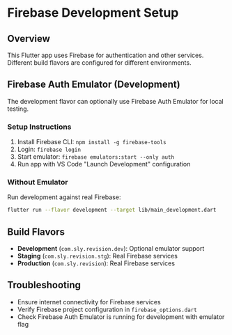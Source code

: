 # Firebase Development Setup

## Overview
This Flutter app uses Firebase for authentication and other services. Different build flavors are configured for different environments.

## Firebase Auth Emulator (Development)
The development flavor can optionally use Firebase Auth Emulator for local testing.

### Setup Instructions
1. Install Firebase CLI: `npm install -g firebase-tools`
2. Login: `firebase login`
3. Start emulator: `firebase emulators:start --only auth`
4. Run app with VS Code "Launch Development" configuration

### Without Emulator
Run development against real Firebase:
```bash
flutter run --flavor development --target lib/main_development.dart
```

## Build Flavors
- **Development** (`com.sly.revision.dev`): Optional emulator support
- **Staging** (`com.sly.revision.stg`): Real Firebase services
- **Production** (`com.sly.revision`): Real Firebase services

## Troubleshooting
- Ensure internet connectivity for Firebase services
- Verify Firebase project configuration in `firebase_options.dart`
- Check Firebase Auth Emulator is running for development with emulator flag